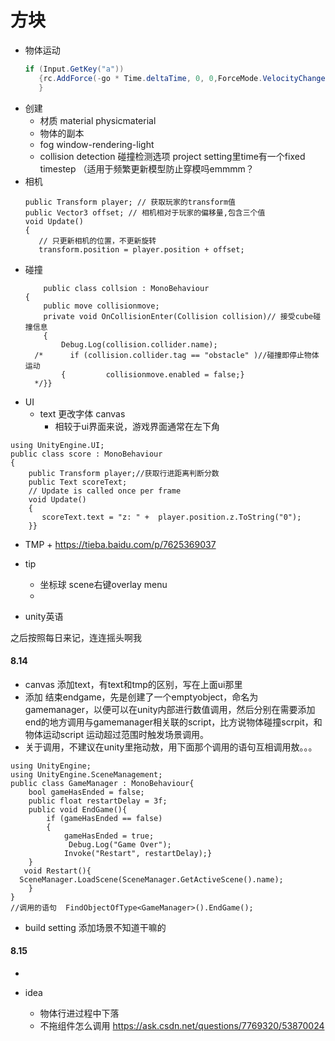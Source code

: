 # 方块
+ 物体运动
	 ```c#
	 if (Input.GetKey("a"))
        {rc.AddForce(-go * Time.deltaTime, 0, 0,ForceMode.VelocityChange);
        }
	```
+ 创建 
	+ 材质 material physicmaterial 
	+ 物体的副本
	+ fog window-rendering-light
	+ collision detection 碰撞检测选项 project setting里time有一个fixed timestep （适用于频繁更新模型防止穿模吗emmmm？
+ 相机
	 ```
	public Transform player; // 获取玩家的transform值  
    public Vector3 offset; // 相机相对于玩家的偏移量,包含三个值
    void Update()
    {
        // 只更新相机的位置，不更新旋转  
        transform.position = player.position + offset;
	 ```
+ 碰撞
	```
		public class collsion : MonoBehaviour
	{
	    public move collisionmove;
	    private void OnCollisionEnter(Collision collision)// 接受cube碰撞信息
	    {
	        Debug.Log(collision.collider.name);
	  /*      if (collision.collider.tag == "obstacle" )//碰撞即停止物体运动
	        {         collisionmove.enabled = false;}
	  */}}
	```
+ UI
	+ text 更改字体 canvas
		+ 相较于ui界面来说，游戏界面通常在左下角
```
using UnityEngine.UI;
public class score : MonoBehaviour
{
    public Transform player;//获取行进距离判断分数
    public Text scoreText;
    // Update is called once per frame
    void Update()
    {
       scoreText.text = "z: " +  player.position.z.ToString("0");
    }}
```  
+ TMP
			+ https://tieba.baidu.com/p/7625369037

+ tip
	+ 坐标球 scene右键overlay menu
	+ 
+ unity英语



之后按照每日来记，连连摇头啊我
#### 8.14
+ canvas 添加text，有text和tmp的区别，写在上面ui那里
+ 添加 结束endgame，先是创建了一个emptyobject，命名为gamemanager，以便可以在unity内部进行数值调用，然后分别在需要添加end的地方调用与gamemanager相关联的script，比方说物体碰撞scrpit，和物体运动script 运动超过范围时触发场景调用。
+ 关于调用，不建议在unity里拖动敖，用下面那个调用的语句互相调用敖。。。
```
using UnityEngine;
using UnityEngine.SceneManagement;
public class GameManager : MonoBehaviour{
    bool gameHasEnded = false;
    public float restartDelay = 3f;
    public void EndGame(){
        if (gameHasEnded == false)
        {
            gameHasEnded = true;
             Debug.Log("Game Over");
            Invoke("Restart", restartDelay);}
    }
   void Restart(){
  SceneManager.LoadScene(SceneManager.GetActiveScene().name);
    }
}
//调用的语句  FindObjectOfType<GameManager>().EndGame();
```

+ build setting 添加场景不知道干嘛的


#### 8.15
+ 

+ idea
	+ 物体行进过程中下落
	+ 不拖组件怎么调用 https://ask.csdn.net/questions/7769320/53870024

